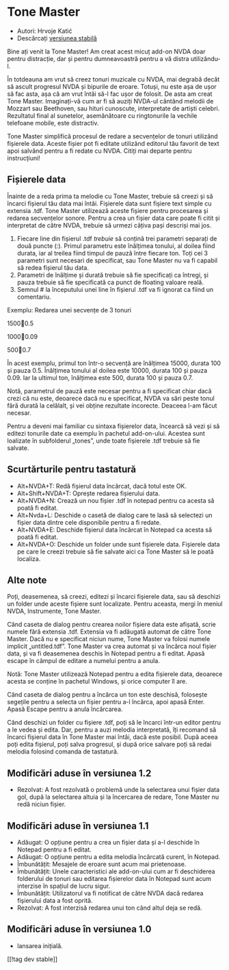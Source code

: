 # Tone Master #

* Autori: Hrvoje Katić
* Descărcați [versiunea stabilă][1]

Bine ați venit la Tone Master! Am creat acest micuț add-on NVDA doar pentru
distracție, dar și pentru dumneavoastră pentru a vă distra utilizându-l.

În totdeauna am vrut să creez tonuri muzicale cu NVDA, mai degrabă decât să
ascult progresul NVDA și bipurile de eroare. Totuși, nu este așa de ușor să
fac asta, așa că am vrut întâi să-l fac ușor de folosit. De asta am creat
Tone Master. Imaginați-vă cum ar fi să auziți NVDA-ul cântând melodii de
Mozzart sau Beethoven, sau hituri cunoscute, interpretate de artiști
celebri. Rezultatul final al sunetelor, asemănătoare cu ringtonurile la
vechile telefoane mobile, este distractiv.

Tone Master simplifică procesul de redare a secvențelor de tonuri utilizând
fișierele data. Aceste fișier pot fi editate utilizând editorul tău favorit
de text apoi salvând pentru a fi redate cu NVDA. Citiți mai departe pentru
instrucțiuni!

## Fișierele data

Înainte de a reda prima ta melodie cu Tone Master, trebuie să creezi și să
încarci fișierul tău data mai întâi. Fișierele data sunt fișiere text simple
cu extensia .tdf. Tone Master utilizează aceste fișiere pentru procesarea și
redarea secvențelor sonore. Pentru a crea un fișier data care poate fi citit
și interpretat de către NVDA, trebuie să urmezi câțiva pași descriși mai
jos.

1. Fiecare line din fișierul .tdf *trebuie* să conțină trei parametri
   separați de două puncte (:). Primul parametru este înălțimea tonului, al
   doilea fiind durata, iar al treilea fiind timpul de pauză între fiecare
   ton. Toți cei 3 parametri sunt necesari de specificat, sau Tone Master nu
   va fi capabil să redea fișierul tău data.
2. Parametri de înălțime și durată trebuie să fie specificați ca întregi, și
   pauza trebuie să fie specificată ca punct de floating valoare reală.
3. Semnul # la începutului unei line în fișierul .tdf va fi ignorat ca fiind
   un comentariu.

Exemplu: Redarea unei secvențe de 3 tonuri

1500:100:0.5

1000:100:0.09

500:100:0.7

În acest exemplu, primul ton într-o secvență are înălțimea 15000, durata 100
și pauza 0.5. Înălțimea tonului al doilea este 10000, durata 100 și pauza
0.09. Iar la ultimul ton, înălțimea este 500, durata 100 și pauza 0.7.

Notă, parametrul de pauză este necesar pentru a fi specificat chiar dacă
crezi că nu este, deoarece dacă nu e specificat, NVDA va sări peste tonul
fără durată la celălalt, și vei obține rezultate incorecte. Deaceea l-am
făcut necesar.

Pentru a deveni mai familiar cu sintaxa fișierelor data, încearcă să vezi și
să editezi tonurile date ca exemplu în pachetul add-on-ului. Acestea sunt
loalizate în subfolderul „tones”, unde toate fișierele .tdf trebuie să fie
salvate.

## Scurtărturile pentru tastatură

* Alt+NVDA+T: Redă fișierul data încărcat, dacă totul este OK.
* Alt+Shift+NVDA+T: Oprește redarea fișierului data.
* Alt+NVDA+N: Crează un nou fișier .tdf în notepad pentru ca acesta să poată
  fi editat.
* Alt+Nvda+L: Deschide o casetă de dialog care te lasă să selectezi un
  fișier data dintre cele disponibile pentru a fi redate.
* Alt+NVDA+E: Deschide fișierul data încărcat în Notepad ca acesta să poată
  fi editat.
* Alt+NVDA+O: Deschide un folder unde sunt fișierele data. Fișierele data pe
  care le creezi trebuie să fie salvate aici ca Tone Master să le poată
  localiza.

## Alte note

Poți, deasemenea, să creezi, editezi și încarci fișierele data, sau să
deschizi un folder unde aceste fișiere sunt localizate. Pentru aceasta,
mergi în meniul NVDA, Instrumente, Tone Master.

Când caseta de dialog pentru crearea noilor fișiere data este afișată, scrie
numele fără extensia .tdf. Extensia va fi adăugată automat de către Tone
Master. Dacă nu e specificat niciun nume, Tone Master va folosi numele
implicit „untitled.tdf”. Tone Master va crea automat și va încărca noul
fișier data, și va fi deasemenea deschis în Notepad pentru a fi
editat. Apasă escape în câmpul de editare a numelui pentru a anula.

Notă: Tone Master utilizează Notepad pentru a edita fișierele data, deoarece
acesta se conține în pachetul Windows, și orice computer îl are.

Când caseta de dialog pentru a încărca un ton este deschisă, folosește
segețile pentru a selecta un fișier pentru a-l încărca, apoi apasă
Enter. Apasă Escape pentru a anula încărcarea.

Când deschizi un folder cu fișiere .tdf, poți să le încarci într-un editor
pentru a le vedea și edita. Dar, pentru a auzi melodia interpretată, îți
recomand să încarci fișierul data în Tone Master mai întâi, dacă este
posibil. După aceea poți edita fișierul, poți salva progresul, și după orice
salvare poți să redai melodia folosind comanda de tastatură.

## Modificări aduse în versiunea 1.2

* Rezolvat: A fost rezolvată o problemă unde la selectarea unui fișier data
  gol, după la selectarea altuia și la încercarea de redare, Tone Master nu
  redă niciun fișier.

## Modificări aduse în versiunea 1.1

* Adăugat: O opțiune pentru a crea un fișier data și a-l deschide în Notepad
  pentru a fi editat.
* Adăugat: O opțiune pentru a edita melodia încărcată curent, în Notepad.
* Îmbunătățit: Mesajele de eroare sunt acum mai prietenoase.
* Îmbunătățit: Unele caracteristici ale add-on-ului cum ar fi deschiderea
  folderului de tonuri sau editarea fișierelor data în Notepad sunt acum
  interzise în spațiul de lucru sigur.
* Îmbunătățit: Utilizatorul va fi notificat de către NVDA dacă redarea
  fișierului data a fost oprită.
* Rezolvat: A fost interzisă redarea unui ton când altul deja se redă.

## Modificări aduse în versiunea 1.0

* lansarea inițială.

[[!tag dev stable]]

[1]: http://addons.nvda-project.org/files/get.php?file=tmast
